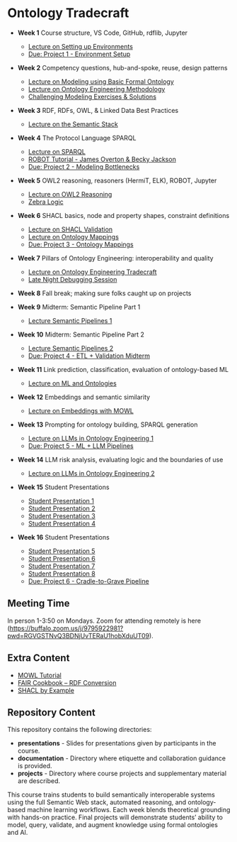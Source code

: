 # Ontology Tradecraft

* **Week 1** Course structure, VS Code, GitHub, rdflib, Jupyter
  - [Lecture on Setting up Environments](https://www.youtube.com/watch?v=ia8dkizLzfY)
  - [Due: Project 1 - Environment Setup](projects/project-1/README.md)

* **Week 2** Competency questions, hub-and-spoke, reuse, design patterns
  - [Lecture on Modeling using Basic Formal Ontology](https://www.youtube.com/watch?v=eQzBrRKe68E)
  - [Lecture on Ontology Engineering Methodology](https://www.youtube.com/watch?v=eQzBrRKe68E)
  - [Challenging Modeling Exercises & Solutions](https://www.youtube.com/watch?v=rXEsc0dDdsA)

* **Week 3** RDF, RDFs, OWL, & Linked Data Best Practices
  - [Lecture on the Semantic Stack](https://www.youtube.com/watch?v=jQbXhtJhs4E&list=PLDpLIEgKNGbOVAAfiD_28PH18wcktXy3M&index=2)

* **Week 4** The Protocol Language SPARQL
  - [Lecture on SPARQL](https://youtu.be/8Dd2jmw6yzc?list=PLDpLIEgKNGbOVAAfiD_28PH18wcktXy3M&t=1917)
  - [ROBOT Tutorial - James Overton & Becky Jackson](https://ontodev.github.io/robot-tutorial/#/title-slide)
  - [Due: Project 2 - Modeling Bottlenecks](projects/project-2/README.md)

* **Week 5** OWL2 reasoning, reasoners (HermiT, ELK), ROBOT, Jupyter
  - [Lecture on OWL2 Reasoning](https://www.youtube.com/watch?v=5Ae5FNqk6ro&list=PLDpLIEgKNGbOVAAfiD_28PH18wcktXy3M&index=3)
  - [Zebra Logic](https://www.youtube.com/watch?v=cOtpB-moIRA)

* **Week 6** SHACL basics, node and property shapes, constraint definitions
  - [Lecture on SHACL Validation](https://www.youtube.com/watch?v=alVaKWmiqtU&list=PLDpLIEgKNGbOVAAfiD_28PH18wcktXy3M&index=9)
  - [Lecture on Ontology Mappings](https://youtu.be/4MPBavNBgnU)
  - [Due: Project 3 - Ontology Mappings](projects/project-3/README.md)

* **Week 7** Pillars of Ontology Engineering: interoperability and quality
  - [Lecture on Ontology Engineering Tradecraft](https://youtu.be/gPPKDdli-4Y)
  - [Late Night Debugging Session](https://youtu.be/TkwIPS-QJQQ)

* **Week 8** Fall break; making sure folks caught up on projects

* **Week 9** Midterm: Semantic Pipeline Part 1
  - [Lecture Semantic Pipelines 1](https://youtu.be/sScyvhhnKAY)

* **Week 10** Midterm: Semantic Pipeline Part 2
  - [Lecture Semantic Pipelines 2](https://youtu.be/9KI013aD-oY)
  - [Due: Project 4 - ETL + Validation Midterm](projects/project-4/README.md)

* **Week 11** Link prediction, classification, evaluation of ontology-based ML
  - [Lecture on ML and Ontologies]() 

* **Week 12** Embeddings and semantic similarity
  - [Lecture on Embeddings with MOWL]() 

* **Week 13** Prompting for ontology building, SPARQL generation
  - [Lecture on LLMs in Ontology Engineering 1]() 
  - [Due: Project 5 - ML + LLM Pipelines](projects/project-5/README.md)

* **Week 14** LLM risk analysis, evaluating logic and the boundaries of use
  - [Lecture on LLMs in Ontology Engineering 2]() 

* **Week 15** Student Presentations
  - [Student Presentation 1]()
  - [Student Presentation 2]()
  - [Student Presentation 3]()
  - [Student Presentation 4]()
  
* **Week 16** Student Presentations
  - [Student Presentation 5]()
  - [Student Presentation 6]()
  - [Student Presentation 7]()
  - [Student Presentation 8]()
  - [Due: Project 6 - Cradle-to-Grave Pipeline](projects/project-6/README.md)


## Meeting Time

In person 1-3:50 on Mondays. Zoom for attending remotely is here (https://buffalo.zoom.us/j/9795922981?pwd=RGVGSTNvQ3BDNjUvTERaU1hobXduUT09).

## Extra Content

  - [MOWL Tutorial](https://github.com/bio-ontology-research-group/MOWL)
  - [FAIR Cookbook – RDF Conversion](https://faircookbook.elixir-europe.org/content/recipes/interoperability/rdf-conversion.html)
  - [SHACL by Example](https://labra.github.io/SHACL/)

## Repository Content
This repository contains the following directories: 

* **presentations** - Slides for presentations given by participants in the course. 
* **documentation** - Directory where etiquette and collaboration guidance is provided.
* **projects** - Directory where course projects and supplementary material are described. 


This course trains students to build semantically interoperable systems using the full Semantic Web stack, automated reasoning, and ontology-based machine learning workflows. Each week blends theoretical grounding with hands-on practice. Final projects will demonstrate students’ ability to model, query, validate, and augment knowledge using formal ontologies and AI.
